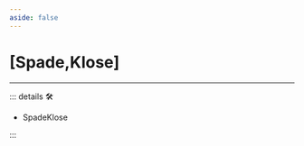 ```yaml
---
aside: false
---
```

# <py>[Spade,Klose]</py>

---

<!-- =================================================== -->
<!-- =================================================== -->
<!-- =================================================== -->
<!-- =================================================== -->
<!-- =================================================== -->
::: details 🛠

- SpadeKlose

:::
